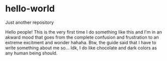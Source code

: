 # hello-world
Just another repository

Hello people! This is the very first time I do something like this and I'm in an akward mood that goes from the complete confusion and frustration to an extreme excitment and wonder hahaha.
Btw, the guide said that I have to write something about me so... Idk, I do like chocolate and dark colors as any human being should.  
